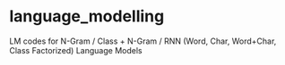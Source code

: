 # language_modelling
LM codes for N-Gram / Class + N-Gram / RNN (Word, Char, Word+Char, Class Factorized) Language Models
